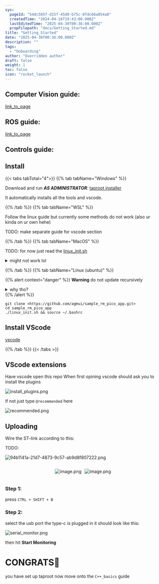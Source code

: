 ```yaml
---
sys:
  pageId: "54dc585f-d15f-45d0-b75c-8fdc66a854a8"
  createdTime: "2024-04-16T19:43:00.000Z"
  lastEditedTime: "2025-04-30T00:36:00.000Z"
  propFilepath: "docs/Getting_Started.md"
title: "Getting_Started"
date: "2025-04-30T00:36:00.000Z"
description: ""
tags:
  - "Onboarding"
author: "Overridden author"
draft: false
weight: 1
toc: false
icon: "rocket_launch"
---
```


## Computer Vision guide:

[link_to_page](86d45bc0-388b-4d26-8848-44f255f73d0e)

## ROS guide:

[link_to_page](3c76c1de-ec8f-46d6-8b0a-294005edc2d5)

## Controls guide:

## Install

{{< tabs tabTotal="4">}}
{{% tab tabName="Windows" %}}

Download and run _**AS ADMINISTRATOR**_: [taproot installer](https://github.com/Thornbots/TeachingFreshies/releases/tag/1.0)

It automatically installs all the tools and vscode.

{{% /tab %}}
{{% tab tabName="WSL" %}}

Follow the linux guide but currently some methods do not work (also ur kinda on ur own hehe)

TODO: make separate guide for vscode section

{{% /tab %}}
{{% tab tabName="MacOS" %}}

TODO: for now just read the [linux_init.sh](https://github.com/agmui/sample_rm_pico_app/blob/main/linux_init.sh)

<details>
<summary>might not work lol</summary>

`brew install libusb pkg-config`

Next install: [vscode](https://code.visualstudio.com/Download)

</details>

{{% /tab %}}
{{% tab tabName="Linux (ubuntu)" %}}

{{% alert context="danger" %}}
**Warning** do not update recursively
<details>
<summary>why tho?</summary>
There are some submodules that may go on for a while (like tinyusb) and I highly
recommend you don't need to get them.
If you want to see what submodules I update just look in `linux_init.sh`
</details>
{{% /alert %}}

```shell
git clone <https://github.com/agmui/sample_rm_pico_app.git>
cd sample_rm_pico_app
./linux_init.sh && source ~/.bashrc
```

## Install VScode

[vscode](https://code.visualstudio.com/Download)

{{% /tab %}}
{{< /tabs >}}

## VScode extensions

Have vscode open this repo
When first opining vscode should ask you to install the plugins

![install_plugins.png](https://prod-files-secure.s3.us-west-2.amazonaws.com/d518164a-d88e-44d1-a4ee-3adb3bd8bce0/89bd30f0-1825-4e77-867b-0a41ce370880/install_plugins.png?X-Amz-Algorithm=AWS4-HMAC-SHA256&X-Amz-Content-Sha256=UNSIGNED-PAYLOAD&X-Amz-Credential=ASIAZI2LB466SMML7FAX%2F20250517%2Fus-west-2%2Fs3%2Faws4_request&X-Amz-Date=20250517T170143Z&X-Amz-Expires=3600&X-Amz-Security-Token=IQoJb3JpZ2luX2VjEKf%2F%2F%2F%2F%2F%2F%2F%2F%2F%2FwEaCXVzLXdlc3QtMiJGMEQCIGZzjuj3Ba03e%2FPBmrVt4RpLoI5ZwOj4As2%2FJvZ4AmR4AiAbzTcJ7djaBotxaM%2BP%2BaKpeIwCyQYvggduttckncvjdir%2FAwhfEAAaDDYzNzQyMzE4MzgwNSIMelJKTSp3p5jHq0S5KtwDAM1SXWTumCRejrvV34bfk1y1kX80t9asJbB2uVBxVPjzS7syhv1xD%2BsVBYkgBTCOQEIxmMlDlH6ny3UOL%2FXT7yCIuW9tQI8wJTGWVvC%2B2kK9xZDu4SUti6in60gHbDgBU3vzBvZGKHniMcmHnBUT06N5xvPC9GKwtvTAcDmr084wdIWdUHP%2FqLOo3zlUBn%2B85raVFmntHrN7hVK2a9cb4jfJDjYhKC7yqiljt9NXzcKNa3VzLd2O80uFskuj8id2mza%2B%2FiTkA%2BXfkGOJ3H3hL5efNnVmQF6HJYsRnIOKUyyJUoGnUg7MXHp%2BGgR4%2Bju89Cg9fiY5REEGK7jhLmIybys1EIgtgGcyCX4hfjVEv32FnVfN3Q63g4RbwqX6v%2FvLvHnGISW1JyrmYXEgoK2zOd1jO2XO1QZGuzlNh9RRiW7oqD6DUoYVdS0DzVBRFjJXQ%2BcEXdINfgOIJd5nSzk1%2BljSzX9u4SVCpuTjun1K62v9eOJx6s7XNfinJSg%2FLQXgCs3OKZ%2F67A68aWXHljdfQ0j%2FD1hkkVFAyrwU4PE1krzOiEXL9qhFbzw1vEZU9CAKv7fTVfEqfZKteKMCV1Mv8RFcclTv5pSlTR0ekLriAoDAurB1%2FsEkAMp0Ai0w1baiwQY6pgGE%2BgnIkJopEiiZNl8DP%2BR%2FVvLiviix8QVcVpXR0UfheOIzfdvT8lxQ9Jc1BejAs8aZvb0yivRAlYMU1b9bam6N9PKgCGyXgdusWujbiRzxhcs63hXCFpOxXveDGgYJcG7rpgiziHsvb8QwsVnx0oCp%2Bue0RK0UtEEvoGtuomXFK8kKhSxPZeRAb6hSePdUkbRNwUMLXBQBDnxbMogyVlOr0X8OuDzY&X-Amz-Signature=7b412fab3f8c525f6163548fee2e6400b568fd95fa39b116485af4b272cd4387&X-Amz-SignedHeaders=host&x-id=GetObject)

If not just type `@recommended` here  

![recommended.png](https://prod-files-secure.s3.us-west-2.amazonaws.com/d518164a-d88e-44d1-a4ee-3adb3bd8bce0/61e661e9-5d85-4dfc-be0d-8d2097a5e793/recommended.png?X-Amz-Algorithm=AWS4-HMAC-SHA256&X-Amz-Content-Sha256=UNSIGNED-PAYLOAD&X-Amz-Credential=ASIAZI2LB466SMML7FAX%2F20250517%2Fus-west-2%2Fs3%2Faws4_request&X-Amz-Date=20250517T170143Z&X-Amz-Expires=3600&X-Amz-Security-Token=IQoJb3JpZ2luX2VjEKf%2F%2F%2F%2F%2F%2F%2F%2F%2F%2FwEaCXVzLXdlc3QtMiJGMEQCIGZzjuj3Ba03e%2FPBmrVt4RpLoI5ZwOj4As2%2FJvZ4AmR4AiAbzTcJ7djaBotxaM%2BP%2BaKpeIwCyQYvggduttckncvjdir%2FAwhfEAAaDDYzNzQyMzE4MzgwNSIMelJKTSp3p5jHq0S5KtwDAM1SXWTumCRejrvV34bfk1y1kX80t9asJbB2uVBxVPjzS7syhv1xD%2BsVBYkgBTCOQEIxmMlDlH6ny3UOL%2FXT7yCIuW9tQI8wJTGWVvC%2B2kK9xZDu4SUti6in60gHbDgBU3vzBvZGKHniMcmHnBUT06N5xvPC9GKwtvTAcDmr084wdIWdUHP%2FqLOo3zlUBn%2B85raVFmntHrN7hVK2a9cb4jfJDjYhKC7yqiljt9NXzcKNa3VzLd2O80uFskuj8id2mza%2B%2FiTkA%2BXfkGOJ3H3hL5efNnVmQF6HJYsRnIOKUyyJUoGnUg7MXHp%2BGgR4%2Bju89Cg9fiY5REEGK7jhLmIybys1EIgtgGcyCX4hfjVEv32FnVfN3Q63g4RbwqX6v%2FvLvHnGISW1JyrmYXEgoK2zOd1jO2XO1QZGuzlNh9RRiW7oqD6DUoYVdS0DzVBRFjJXQ%2BcEXdINfgOIJd5nSzk1%2BljSzX9u4SVCpuTjun1K62v9eOJx6s7XNfinJSg%2FLQXgCs3OKZ%2F67A68aWXHljdfQ0j%2FD1hkkVFAyrwU4PE1krzOiEXL9qhFbzw1vEZU9CAKv7fTVfEqfZKteKMCV1Mv8RFcclTv5pSlTR0ekLriAoDAurB1%2FsEkAMp0Ai0w1baiwQY6pgGE%2BgnIkJopEiiZNl8DP%2BR%2FVvLiviix8QVcVpXR0UfheOIzfdvT8lxQ9Jc1BejAs8aZvb0yivRAlYMU1b9bam6N9PKgCGyXgdusWujbiRzxhcs63hXCFpOxXveDGgYJcG7rpgiziHsvb8QwsVnx0oCp%2Bue0RK0UtEEvoGtuomXFK8kKhSxPZeRAb6hSePdUkbRNwUMLXBQBDnxbMogyVlOr0X8OuDzY&X-Amz-Signature=17f9d48e9b4721fde84f6eb4c5929abaed778bb1d98ebdf8e7aef9ee17c3f0d4&X-Amz-SignedHeaders=host&x-id=GetObject)

## Uploading

Wire the ST-link according to this:

TODO:

![94b1141a-21d7-4873-9c57-ab9d8f807222.png](https://prod-files-secure.s3.us-west-2.amazonaws.com/d518164a-d88e-44d1-a4ee-3adb3bd8bce0/e5fad17d-ab82-4300-9f4c-505ab4b1202c/94b1141a-21d7-4873-9c57-ab9d8f807222.png?X-Amz-Algorithm=AWS4-HMAC-SHA256&X-Amz-Content-Sha256=UNSIGNED-PAYLOAD&X-Amz-Credential=ASIAZI2LB466SMML7FAX%2F20250517%2Fus-west-2%2Fs3%2Faws4_request&X-Amz-Date=20250517T170143Z&X-Amz-Expires=3600&X-Amz-Security-Token=IQoJb3JpZ2luX2VjEKf%2F%2F%2F%2F%2F%2F%2F%2F%2F%2FwEaCXVzLXdlc3QtMiJGMEQCIGZzjuj3Ba03e%2FPBmrVt4RpLoI5ZwOj4As2%2FJvZ4AmR4AiAbzTcJ7djaBotxaM%2BP%2BaKpeIwCyQYvggduttckncvjdir%2FAwhfEAAaDDYzNzQyMzE4MzgwNSIMelJKTSp3p5jHq0S5KtwDAM1SXWTumCRejrvV34bfk1y1kX80t9asJbB2uVBxVPjzS7syhv1xD%2BsVBYkgBTCOQEIxmMlDlH6ny3UOL%2FXT7yCIuW9tQI8wJTGWVvC%2B2kK9xZDu4SUti6in60gHbDgBU3vzBvZGKHniMcmHnBUT06N5xvPC9GKwtvTAcDmr084wdIWdUHP%2FqLOo3zlUBn%2B85raVFmntHrN7hVK2a9cb4jfJDjYhKC7yqiljt9NXzcKNa3VzLd2O80uFskuj8id2mza%2B%2FiTkA%2BXfkGOJ3H3hL5efNnVmQF6HJYsRnIOKUyyJUoGnUg7MXHp%2BGgR4%2Bju89Cg9fiY5REEGK7jhLmIybys1EIgtgGcyCX4hfjVEv32FnVfN3Q63g4RbwqX6v%2FvLvHnGISW1JyrmYXEgoK2zOd1jO2XO1QZGuzlNh9RRiW7oqD6DUoYVdS0DzVBRFjJXQ%2BcEXdINfgOIJd5nSzk1%2BljSzX9u4SVCpuTjun1K62v9eOJx6s7XNfinJSg%2FLQXgCs3OKZ%2F67A68aWXHljdfQ0j%2FD1hkkVFAyrwU4PE1krzOiEXL9qhFbzw1vEZU9CAKv7fTVfEqfZKteKMCV1Mv8RFcclTv5pSlTR0ekLriAoDAurB1%2FsEkAMp0Ai0w1baiwQY6pgGE%2BgnIkJopEiiZNl8DP%2BR%2FVvLiviix8QVcVpXR0UfheOIzfdvT8lxQ9Jc1BejAs8aZvb0yivRAlYMU1b9bam6N9PKgCGyXgdusWujbiRzxhcs63hXCFpOxXveDGgYJcG7rpgiziHsvb8QwsVnx0oCp%2Bue0RK0UtEEvoGtuomXFK8kKhSxPZeRAb6hSePdUkbRNwUMLXBQBDnxbMogyVlOr0X8OuDzY&X-Amz-Signature=e69ec3f39516cd8118128158bc2545ac68797d4582815eb79af99ff4f007b7d9&X-Amz-SignedHeaders=host&x-id=GetObject)

<div style="display: flex;flex-direction: row; column-gap:10px; max-width: 630px;justify-content: center;">
<div>

![image.png](https://prod-files-secure.s3.us-west-2.amazonaws.com/d518164a-d88e-44d1-a4ee-3adb3bd8bce0/210ecb78-1116-4d7b-b9b7-2292f66fa2c2/image.png?X-Amz-Algorithm=AWS4-HMAC-SHA256&X-Amz-Content-Sha256=UNSIGNED-PAYLOAD&X-Amz-Credential=ASIAZI2LB4667DL45VUQ%2F20250517%2Fus-west-2%2Fs3%2Faws4_request&X-Amz-Date=20250517T170146Z&X-Amz-Expires=3600&X-Amz-Security-Token=IQoJb3JpZ2luX2VjEKn%2F%2F%2F%2F%2F%2F%2F%2F%2F%2FwEaCXVzLXdlc3QtMiJIMEYCIQDC36e5oHTDMdYBjvygYSm%2FvuEwHBrCzQ0xtF0%2B%2BYYYKQIhAJyWJkaXNf6FhURvSjK4fnlOywe7bHfu6iw56x3VZWGAKv8DCGIQABoMNjM3NDIzMTgzODA1Igx2X1UozQUabCr1r3kq3ANSq%2FtXqp1EZlDEsZP5emINhBSTc%2BkE9%2FdZvr3qvoj3vT8qurGY4YqHwFpOffOtPvaVaOqqVn2VsqTC24RteFYpsMKSdsd7dq2jzdcGGeUYxLfL3ZlzOlhmBCF%2FGpLGphljcLcHDNv1NI%2FUZQMxFtypvtnKgY4B%2BHZQXMo%2BmGhtGRTIFB6%2FUaYvxkct9xbBUIP7hYvkAsbzfrvbCwgagdSS%2BNdeMFwa931U7oEBbnqbYQNrFUasUP9BNigBwvU%2Fhh3Jcww7HAkZ%2B%2Fb3rv2G5yUaQ7YnHHA6eLI6ukcF%2BhVMxlo6853%2FJiAO8V8XOXCLtQiEWB8CAqhWrm9bjO2Ks339qa1NX3dzx3MKmzt6lFiffhNtiJqMR9u%2BoEzBCcJtiecud%2FBp3LQ2aUbm1MMlZCOJOa4mKVVMPyHi9jG96jcIxVoHbjb2cahZU5xCl3dgbhgIDb2tH1I%2FG4tc%2F6fXarojmVq3WseQIxOOoKbCjU7ArxdTsxI3rFh4dS73IcMhBVYoOMQ7CDVTLEeAyiUFnmWB3cb67BCxZw6AgzL6jGX61FGJPbB4s6ExAXJRxCMu5muDAmZP1Mj9AtzcfG5lakyp5rsqlrLzA78SYSUAgsIabvnr1go%2BUmDRiQrA%2BTDe8KLBBjqkAV3WxQ%2BVuss2gsKnbSgMlQjucldR0mS8EXMTL34OQ%2BuItKomb94ZFHy5G9POjbijmCR%2BJGPtRBEwoJ%2BSLvE2e4SfmnccBIz4uY20TvodA5qtWc8hQaF7c94YyhyUSmtcBpXGA3WR9QbJvGpqI6kGwOV1eAI1pozB3OKTjEeY1BO2GnFZe5XPtbKPwP5hUm3ctiqJ%2BByh5bsVpff0PmeQwmv78cHq&X-Amz-Signature=46db75bd1013b7449b8745707a7844ccd3e2d0fb56dc8bb6481d28ad22029179&X-Amz-SignedHeaders=host&x-id=GetObject)

</div>
<div>

![image.png](https://prod-files-secure.s3.us-west-2.amazonaws.com/d518164a-d88e-44d1-a4ee-3adb3bd8bce0/33a0fd0f-8ca6-4a86-8e09-26e95ded1fff/image.png?X-Amz-Algorithm=AWS4-HMAC-SHA256&X-Amz-Content-Sha256=UNSIGNED-PAYLOAD&X-Amz-Credential=ASIAZI2LB4666QPUTCWZ%2F20250517%2Fus-west-2%2Fs3%2Faws4_request&X-Amz-Date=20250517T170146Z&X-Amz-Expires=3600&X-Amz-Security-Token=IQoJb3JpZ2luX2VjEKf%2F%2F%2F%2F%2F%2F%2F%2F%2F%2FwEaCXVzLXdlc3QtMiJIMEYCIQCUDrX%2BzY%2B%2FRVyfIyNBPJurKzaz4qg34TvboKRplVnjaAIhAKeD0I%2B%2BaGW78zt3Cts5fvaUYLzPgu6zfHugEQoPvZvUKv8DCF8QABoMNjM3NDIzMTgzODA1Igzf4zvjPNIoRy02suUq3AMZLM3HGWNtadf5Z7iPLNs5tlPmCAxpzzVVJO7wzv%2BYf2p%2BeYygxllEDAXK3lN4G9iK47wevhM4uRYwncVDNUZmYU5GghxGYIiamBvQ%2FET9suC4yJZjwtzsj43OdFBUCp0uzE6z4DG%2BzIpiZhk4oIWlwMLKoTWxL%2FJBZ2xdpro0dwBeaFEZLGrKvIW0uiojFQhCLyBQocw0qOc%2B7LeIYsMUrU%2FKu3U2eT54gMv2N%2BnR1wWZFefBpT23TJaehtpeDcFHtXrA3fWeouFfpjMH5CI0cth%2BEszA%2Fn6Wrsp6A06OSNoMFzPDchCUmSutVmEIO8nRq%2FMQCP3a%2FhmGA3w0YinuezddK0ajW%2Bd7uF5Ka0KvFBUuo8cLmxXnX1LW4PFcWyfiv9nB1N2HyJSktjJMH9mTLzZc4mklBIft8y8TAnvaorVgMOLz%2Bu1yrFcN1rc2Pm8Eg%2F0PYMl38LqJ9LZjW87fmi15pEb8Y2QZcI%2FdJ%2FDQhgLq0vJda3ETxm9VnN7JpcVe7eCIEJFTvPRgAQAnsFqp9Ya6XAz9mSIVVCA1ZicFjwvrwv%2BQg9NLOK2wrqjJXXrLAxDdNL3SD2Em9pliq15WCar3hYuEqDOqVTal2OrDe7Ztiqkqm3F9P4wPjTD6tqLBBjqkAQ16rSztMjhGOe9A%2B8MJMtzKbDKpzwmdOhYJodVs%2FtPWW%2B%2FGSV7axqv7cjl9cKszNu9a6lX%2B8oFiLrPZAEiIaID%2FU2m%2FBjoFTgzzO34hI1ZeOGlM0dadC43Fv9vF72%2F%2Fh1SA2dFixcfKX0ZP45dQjAir9uxSrN1%2BmkdJq0gllPPg7njTX0%2FQ7Tcc%2BE%2BIr2YVCnKL1zffPAtNHdFzaO4jor1HPZWH&X-Amz-Signature=75fa422779d166630eb22a6bf7e8deffde598cef5e09ad017742c6780409dac8&X-Amz-SignedHeaders=host&x-id=GetObject)

</div>
</div>

### Step 1:

press `CTRL + SHIFT + B`

### Step 2:

select the usb port the type-c is plugged in it should look like this:

![serial_monitor.png](https://prod-files-secure.s3.us-west-2.amazonaws.com/d518164a-d88e-44d1-a4ee-3adb3bd8bce0/f03f4774-05d4-4393-b6a0-d5efb6d315ab/serial_monitor.png?X-Amz-Algorithm=AWS4-HMAC-SHA256&X-Amz-Content-Sha256=UNSIGNED-PAYLOAD&X-Amz-Credential=ASIAZI2LB466SMML7FAX%2F20250517%2Fus-west-2%2Fs3%2Faws4_request&X-Amz-Date=20250517T170143Z&X-Amz-Expires=3600&X-Amz-Security-Token=IQoJb3JpZ2luX2VjEKf%2F%2F%2F%2F%2F%2F%2F%2F%2F%2FwEaCXVzLXdlc3QtMiJGMEQCIGZzjuj3Ba03e%2FPBmrVt4RpLoI5ZwOj4As2%2FJvZ4AmR4AiAbzTcJ7djaBotxaM%2BP%2BaKpeIwCyQYvggduttckncvjdir%2FAwhfEAAaDDYzNzQyMzE4MzgwNSIMelJKTSp3p5jHq0S5KtwDAM1SXWTumCRejrvV34bfk1y1kX80t9asJbB2uVBxVPjzS7syhv1xD%2BsVBYkgBTCOQEIxmMlDlH6ny3UOL%2FXT7yCIuW9tQI8wJTGWVvC%2B2kK9xZDu4SUti6in60gHbDgBU3vzBvZGKHniMcmHnBUT06N5xvPC9GKwtvTAcDmr084wdIWdUHP%2FqLOo3zlUBn%2B85raVFmntHrN7hVK2a9cb4jfJDjYhKC7yqiljt9NXzcKNa3VzLd2O80uFskuj8id2mza%2B%2FiTkA%2BXfkGOJ3H3hL5efNnVmQF6HJYsRnIOKUyyJUoGnUg7MXHp%2BGgR4%2Bju89Cg9fiY5REEGK7jhLmIybys1EIgtgGcyCX4hfjVEv32FnVfN3Q63g4RbwqX6v%2FvLvHnGISW1JyrmYXEgoK2zOd1jO2XO1QZGuzlNh9RRiW7oqD6DUoYVdS0DzVBRFjJXQ%2BcEXdINfgOIJd5nSzk1%2BljSzX9u4SVCpuTjun1K62v9eOJx6s7XNfinJSg%2FLQXgCs3OKZ%2F67A68aWXHljdfQ0j%2FD1hkkVFAyrwU4PE1krzOiEXL9qhFbzw1vEZU9CAKv7fTVfEqfZKteKMCV1Mv8RFcclTv5pSlTR0ekLriAoDAurB1%2FsEkAMp0Ai0w1baiwQY6pgGE%2BgnIkJopEiiZNl8DP%2BR%2FVvLiviix8QVcVpXR0UfheOIzfdvT8lxQ9Jc1BejAs8aZvb0yivRAlYMU1b9bam6N9PKgCGyXgdusWujbiRzxhcs63hXCFpOxXveDGgYJcG7rpgiziHsvb8QwsVnx0oCp%2Bue0RK0UtEEvoGtuomXFK8kKhSxPZeRAb6hSePdUkbRNwUMLXBQBDnxbMogyVlOr0X8OuDzY&X-Amz-Signature=970a3daea84e0e93ebfa6129e3ee3cf6f9e2fc98929c0462237ccb75ed6a8536&X-Amz-SignedHeaders=host&x-id=GetObject)

then hit **Start Monitoring**

# CONGRATS🎉

you have set up taproot now move onto the `C++_basics` guide
